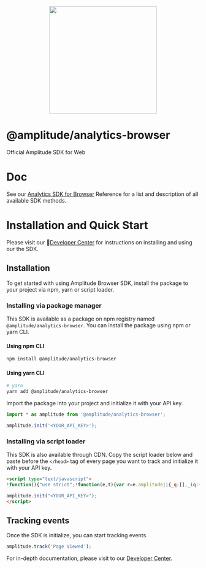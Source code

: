 <p align="center">
  <a href="https://amplitude.com" target="_blank" align="center">
    <img src="https://static.amplitude.com/lightning/46c85bfd91905de8047f1ee65c7c93d6fa9ee6ea/static/media/amplitude-logo-with-text.4fb9e463.svg" width="280">
  </a>
  <br />
</p>

# @amplitude/analytics-browser

Official Amplitude SDK for Web

# Doc

See our [Analytics SDK for Browser](https://amplitude.github.io/Amplitude-TypeScript/modules/_amplitude_analytics_browser.html) Reference for a list and description of all available SDK methods.

# Installation and Quick Start

Please visit our :100:[Developer Center](https://www.docs.developers.amplitude.com/data/sdks/browser-2/) for instructions on installing and using our the SDK.

## Installation

To get started with using Amplitude Browser SDK, install the package to your project via npm, yarn or script loader.

### Installing via package manager

This SDK is available as a package on npm registry named `@amplitude/analytics-browser`. You can install the package using npm or yarn CLI.

#### Using npm CLI

```sh
npm install @amplitude/analytics-browser
```

#### Using yarn CLI

```sh
# yarn
yarn add @amplitude/analytics-browser
```

Import the package into your project and initialize it with your API key.

```ts
import * as amplitude from '@amplitude/analytics-browser';

amplitude.init('<YOUR_API_KEY>');
```

### Installing via script loader

This SDK is also available through CDN. Copy the script loader below and paste before the `</head>` tag of every page you want to track and initialize it with your API key.

<!-- README_SNIPPET_BLOCK -->
```html
<script type="text/javascript">
!function(){"use strict";!function(e,t){var r=e.amplitude||{_q:[],_iq:{}};if(r.invoked)e.console&&console.error&&console.error("Amplitude snippet has been loaded.");else{var n=function(e,t){e.prototype[t]=function(){return this._q.push({name:t,args:Array.prototype.slice.call(arguments,0)}),this}},s=function(e,t,r){return function(n){e._q.push({name:t,args:Array.prototype.slice.call(r,0),resolve:n})}},o=function(e,t,r){e[t]=function(){if(r)return{promise:new Promise(s(e,t,Array.prototype.slice.call(arguments)))};!function(e,t,r){e._q.push({name:t,args:Array.prototype.slice.call(r,0)})}(e,t,Array.prototype.slice.call(arguments))}},i=function(e){for(var t=0;t<y.length;t++)o(e,y[t],!1);for(var r=0;r<m.length;r++)o(e,m[r],!0)};r.invoked=!0;var c=t.createElement("script");c.type="text/javascript",c.integrity="sha384-27841km6V1nFErSQB7/p0+ThHpj7kGmfzEPx9cnIbH9oVk4H9WQSWUDNUSCCyMev",c.crossOrigin="anonymous",c.async=!0,c.src="https://cdn.amplitude.com/libs/analytics-browser-2.17.0-min.js.gz",c.onload=function(){e.amplitude.runQueuedFunctions||console.log("[Amplitude] Error: could not load SDK")};var a=t.getElementsByTagName("script")[0];a.parentNode.insertBefore(c,a);for(var u=function(){return this._q=[],this},p=["add","append","clearAll","prepend","set","setOnce","unset","preInsert","postInsert","remove","getUserProperties"],l=0;l<p.length;l++)n(u,p[l]);r.Identify=u;for(var d=function(){return this._q=[],this},f=["getEventProperties","setProductId","setQuantity","setPrice","setRevenue","setRevenueType","setReceipt","setReceiptSig","setCurrency","setEventProperties"],v=0;v<f.length;v++)n(d,f[v]);r.Revenue=d;var y=["getDeviceId","setDeviceId","getSessionId","setSessionId","getUserId","setUserId","setOptOut","setTransport","reset","extendSession"],m=["init","add","remove","track","logEvent","identify","groupIdentify","setGroup","revenue","flush"];i(r),r.createInstance=function(e){return r._iq[e]={_q:[]},i(r._iq[e]),r._iq[e]},e.amplitude=r}}(window,document)}();

amplitude.init("<YOUR_API_KEY>");
</script>
```
<!-- / OF README_SNIPPET_BLOCK -->

## Tracking events

Once the SDK is initialize, you can start tracking events.

```ts
amplitude.track('Page Viewed');
```

For in-depth documentation, please visit to our [Developer Center](https://www.docs.developers.amplitude.com/data/sdks/sdk-quickstart/#browser).
